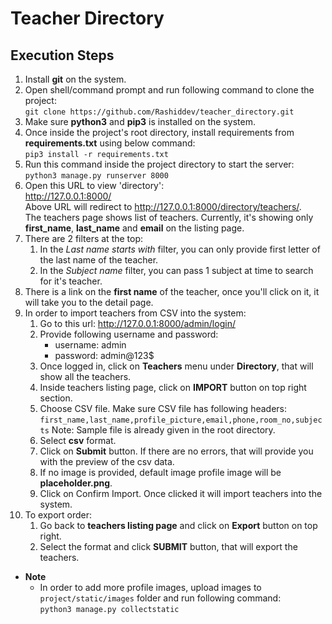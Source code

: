 # Teacher Directory

## Execution Steps

1. Install <b>git</b> on the system.
2. Open shell/command prompt and run following command to clone the project:
    <br>`git clone https://github.com/Rashiddev/teacher_directory.git`
3. Make sure <b>python3</b> and <b>pip3</b> is installed on the system.
4. Once inside the project's root directory, install requirements from <b>requirements.txt</b> using below command:
    <br>`pip3 install -r requirements.txt`
5. Run this command inside the project directory to start the server:
    <br>`python3 manage.py runserver 8000`
6. Open this URL to view 'directory':
    <br>http://127.0.0.1:8000/
   <br>Above URL will redirect to http://127.0.0.1:8000/directory/teachers/.
   <br>The teachers page shows list of teachers. Currently, it's showing only <b>first_name</b>, <b>last_name</b> and <b>email</b> on the listing page.
7. There are 2 filters at the top:
    1. In the <i>Last name starts with</i> filter, you can only provide first letter of the last name of the teacher.
    2. In the <i>Subject name</i> filter, you can pass 1 subject at time to search for it's teacher.
8. There is a link on the <b>first name</b> of the teacher, once you'll click on it, it will take you to the detail page.
9. In order to import teachers from CSV into the system:
    1. Go to this url: http://127.0.0.1:8000/admin/login/
    2. Provide following username and password:
       - username: admin
       - password: admin@123$
    3. Once logged in, click on <b>Teachers</b> menu under <b>Directory</b>, that will show all the teachers.
    4. Inside teachers listing page, click on <b>IMPORT</b> button on top right section.
    5. Choose CSV file. Make sure CSV file has following headers:
        `first_name,last_name,profile_picture,email,phone,room_no,subjects`
        Note: Sample file is already given in the root directory.
    6. Select <b>csv</b> format.
    7. Click on <b>Submit</b> button. If there are no errors, that will provide you with the preview of the csv data.
    8. If no image is provided, default image profile image will be <b>placeholder.png</b>.
    9. Click on Confirm Import. Once clicked it will import teachers into the system.
10. To export order:
    1. Go back to <b>teachers listing page</b> and click on <b>Export</b> button on top right.
    2. Select the format and click <b>SUBMIT</b> button, that will export the teachers.
    
- <b>Note</b>
    -   In order to add more profile images, upload images to `project/static/images` folder and run following command:
    <br>`python3 manage.py collectstatic`
